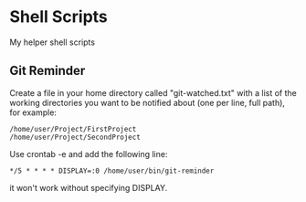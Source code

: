 Shell Scripts
=============

My helper shell scripts


Git Reminder
------------

Create a file in your home directory called "git-watched.txt" with a list of the working
directories you want to be notified about (one per line, full path), for example:

    /home/user/Project/FirstProject
    /home/user/Project/SecondProject

Use crontab -e and add the following line:

    */5 * * * * DISPLAY=:0 /home/user/bin/git-reminder

it won't work without specifying DISPLAY.

